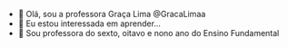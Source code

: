 - 👋 Olá, sou a professora Graça Lima @GracaLimaa
- 👀 Eu estou interessada em aprender...
- 🌱 Sou professora do sexto, oitavo e nono ano do Ensino Fundamental

<!---
GracaLimaa/GracaLimaa is a ✨ special ✨ repository because its `README.md` (this file) appears on your GitHub profile.
You can click the Preview link to take a look at your changes.
--->
